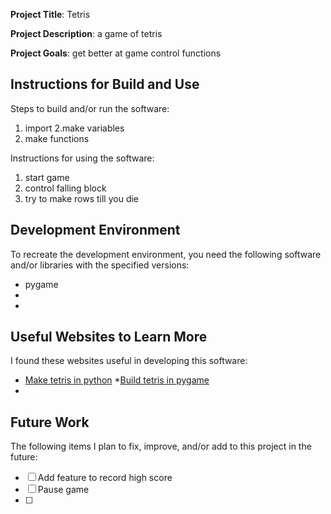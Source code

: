 
**Project Title**: Tetris

**Project Description**: a game of tetris 

**Project Goals**: get better at game control functions

## Instructions for Build and Use

Steps to build and/or run the software:

1. import 
2.make variables 
3. make functions

Instructions for using the software:

1. start game
2. control falling block
3. try to make rows till you die

## Development Environment 

To recreate the development environment, you need the following software and/or libraries with the specified versions:

* pygame
*
*

## Useful Websites to Learn More

I found these websites useful in developing this software:

* [Make tetris in python](https://www.youtube.com/watch?v=nF_crEtmpBo)
*[Build tetris in pygame](https://www.youtube.com/watch?v=ROElF_BlUJI)
*

## Future Work

The following items I plan to fix, improve, and/or add to this project in the future:

* [ ] Add feature to record high score
* [ ] Pause game
* [ ]
